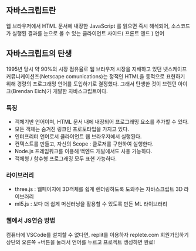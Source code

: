 ## 자바스크립트란
웹 브라우저에서 HTML 문서에 내장한 JavaScript 를 읽으면 즉시 해석되어, 소스코드가 실행된 결과를 눈으로 볼 수 있는 클라이언트 사이드( 프론트 엔드 ) 언어

## 자바스크립트의 탄생
1995년 당시 약 90%의 시장 점유율로 웹 브라우저 시장을 지배하고 있던 넷스케이프 커뮤니케이션즈(Netscape comunications)는 정적인 HTML을 동적으로 표현하기 위해 경량의 프로그래밍 언어를 도입하기로 결정했다. 그래서 탄생한 것이 브렌던 아이크(Brendan Eich)가 개발한 자바스크립트이다.

### 특징
- 객체기반 언어이며, HTML 문서 내에 내장되어 프로그래밍 요소를 추가할 수 있다.
- 모든 객체는 숨겨진 링크인 프로토타입을 가지고 있다.
- 인터프리터 언어로서 클라이언트 웹 브라우저에서 실행된다.
- 컨텍스트를 만들고, 자신의 Scope : 클로저를 구현하여 실행한다.
- Node.js 프레임워크를 이용해 백엔드 개발에서도 사용 가능하다.
- 객체형 / 함수형 프로그래밍 모두 표현 가능하다.

### 라이브러리
- three.js : 웹페이지에 3D객체를 쉽게 렌더링하도록 도와주는 자바스크립트 3D 라이브러리
 - ml5.js : 보다 더 쉽게 머신러닝을 활용할 수 있도록 만든 ML 라이브러리

### 웹에서 JS연습 방법
컴퓨터에 VSCode를 설치할 수 없다면, replit를 이용하자
replete.com
회원가입하기
상단의 오른쪽 +버튼을 눌러서 언어를 누르고 프로젝트 생성하면 완료!



